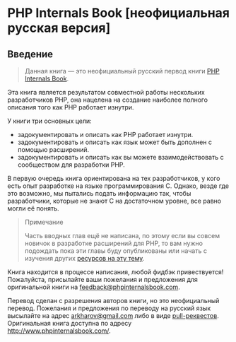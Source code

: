 # PHP Internals Book [неофициальная русская версия]

## Введение

> Данная книга — это неофициальный русский первод книги [PHP Internals Book](http://www.phpinternalsbook.com).

Эта книга является результатом совместной работы нескольких разработчиков PHP, она нацелена на создание наиболее полного описания того как PHP работает изнутри.

У книги три основных цели:
* задокументировать и описать как PHP работает изнутри.
* задокументировать и описать как язык может быть дополнен с помощью расширений.
* задокументировать и описать как вы можете взаимодействовать с сообществом для разработки PHP.

В первую очередь книга ориентирована на тех разработчиков, у кого есть опыт разработке на языке программирования C. Однако, везде где это возможно, мы пытались подать информацию так, чтобы разработчики, которые не знают C на достаточном уровне, все равно могли её понять.

> Примечание
>
> Часть вводных глав ещё не написана, по этому если вы совсем новичок в разработке расширений для PHP, то вам нужно подождать пока эти главы буду опубликованы или начать с изучения других [ресурсов на эту тему](https://wiki.php.net/internals/references).

Книга находится в процессе написания, любой фидбэк привествуется! Пожалуйста, присылайте ваши пожелания и предложения для оригинальной книги на [feedback@phpinternalsbook.com](mailto:feedback@phpinternalsbook.com).

Перевод сделан с разрешения авторов книги, но это неофициальный перевод. Пожелания и предложения по переводу на русский язык высылайте на адрес [arkharov@gmail.com](mailto:arkharov@gmail.com) либо в виде [pull-реквестов](https://github.com/romka/phpinternalsbook-ru). Оригинальная книга доступна по адресу http://www.phpinternalsbook.com/.
